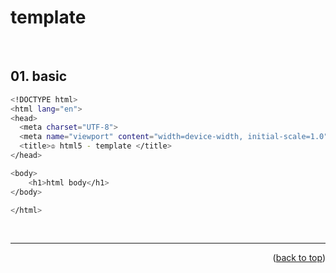 <a name="topage"></a>

# template

<br/>

## 01. basic
  ```sh
<!DOCTYPE html>
<html lang="en">
  <head>
    <meta charset="UTF-8">
    <meta name="viewport" content="width=device-width, initial-scale=1.0">
    <title>♔ html5 - template </title>
  </head>

  <body>
      <h1>html body</h1>
  </body>

  </html>
  ```

<br/>

---

<p align="right">(<a href="#topage">back to top</a>)</p>
<br/>
<br/>